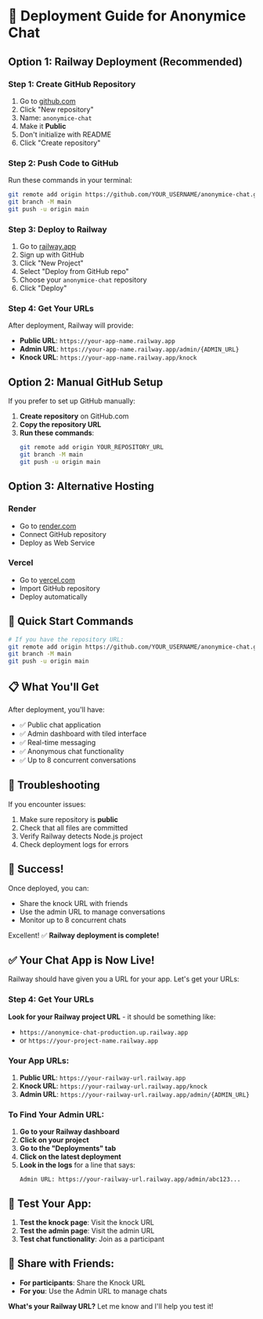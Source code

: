 # 🚀 Deployment Guide for Anonymice Chat

## Option 1: Railway Deployment (Recommended)

### Step 1: Create GitHub Repository
1. Go to [github.com](https://github.com)
2. Click "New repository"
3. Name: `anonymice-chat`
4. Make it **Public**
5. Don't initialize with README
6. Click "Create repository"

### Step 2: Push Code to GitHub
Run these commands in your terminal:

```bash
git remote add origin https://github.com/YOUR_USERNAME/anonymice-chat.git
git branch -M main
git push -u origin main
```

### Step 3: Deploy to Railway
1. Go to [railway.app](https://railway.app)
2. Sign up with GitHub
3. Click "New Project"
4. Select "Deploy from GitHub repo"
5. Choose your `anonymice-chat` repository
6. Click "Deploy"

### Step 4: Get Your URLs
After deployment, Railway will provide:
- **Public URL**: `https://your-app-name.railway.app`
- **Admin URL**: `https://your-app-name.railway.app/admin/{ADMIN_URL}`
- **Knock URL**: `https://your-app-name.railway.app/knock`

## Option 2: Manual GitHub Setup

If you prefer to set up GitHub manually:

1. **Create repository** on GitHub.com
2. **Copy the repository URL**
3. **Run these commands**:
   ```bash
   git remote add origin YOUR_REPOSITORY_URL
   git branch -M main
   git push -u origin main
   ```

## Option 3: Alternative Hosting

### Render
- Go to [render.com](https://render.com)
- Connect GitHub repository
- Deploy as Web Service

### Vercel
- Go to [vercel.com](https://vercel.com)
- Import GitHub repository
- Deploy automatically

## 🎯 Quick Start Commands

```bash
# If you have the repository URL:
git remote add origin https://github.com/YOUR_USERNAME/anonymice-chat.git
git branch -M main
git push -u origin main
```

## 📋 What You'll Get

After deployment, you'll have:
- ✅ Public chat application
- ✅ Admin dashboard with tiled interface
- ✅ Real-time messaging
- ✅ Anonymous chat functionality
- ✅ Up to 8 concurrent conversations

## 🔧 Troubleshooting

If you encounter issues:
1. Make sure repository is **public**
2. Check that all files are committed
3. Verify Railway detects Node.js project
4. Check deployment logs for errors

## 🎉 Success!

Once deployed, you can:
- Share the knock URL with friends
- Use the admin URL to manage conversations
- Monitor up to 8 concurrent chats 

Excellent! ✅ **Railway deployment is complete!**

## ✅ **Your Chat App is Now Live!**

Railway should have given you a URL for your app. Let's get your URLs:

### **Step 4: Get Your URLs**

**Look for your Railway project URL** - it should be something like:
- `https://anonymice-chat-production.up.railway.app`
- or `https://your-project-name.railway.app`

### **Your App URLs:**

1. **Public URL**: `https://your-railway-url.railway.app`
2. **Knock URL**: `https://your-railway-url.railway.app/knock`
3. **Admin URL**: `https://your-railway-url.railway.app/admin/{ADMIN_URL}`

### **To Find Your Admin URL:**

1. **Go to your Railway dashboard**
2. **Click on your project**
3. **Go to the "Deployments" tab**
4. **Click on the latest deployment**
5. **Look in the logs** for a line that says:
   ```
   Admin URL: https://your-railway-url.railway.app/admin/abc123...
   ```

## 🎯 **Test Your App:**

1. **Test the knock page**: Visit the knock URL
2. **Test the admin page**: Visit the admin URL
3. **Test chat functionality**: Join as a participant

## 🚀 **Share with Friends:**

- **For participants**: Share the Knock URL
- **For you**: Use the Admin URL to manage chats

**What's your Railway URL?** Let me know and I'll help you test it! 